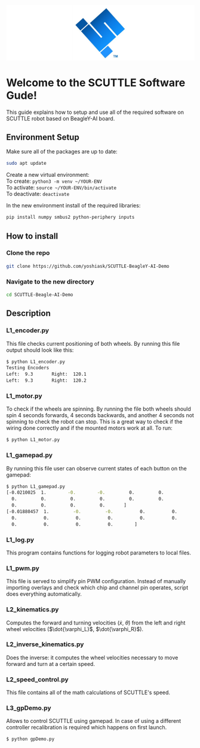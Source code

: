 ![Logo](image/SCUTTLE_Banner.jpg ':class=image-25')

# Welcome to the SCUTTLE Software Gude!

This guide explains how to setup and use all of the required software on SCUTTLE robot based on BeagleY-AI board.

## Environment Setup
Make sure all of the packages are up to date:
```bash
sudo apt update
```
Create a new virtual environment: \
To create: ```python3 -m venv ~/YOUR-ENV``` \
To activate: ```source ~/YOUR-ENV/bin/activate``` \
To deactivate: ```deactivate```

In the new environment install of the required libraries:
```bash
pip install numpy smbus2 python-periphery inputs
```

## How to install
### Clone the repo
```bash
git clone https://github.com/yoshiask/SCUTTLE-BeagleY-AI-Demo
```
### Navigate to the new directory
```bash
cd SCUTTLE-Beagle-AI-Demo
```

## Description
### L1_encoder.py
This file checks current positioning of both wheels. By running this file output should look like this:
```bash
$ python L1_encoder.py
Testing Encoders
Left:  9.3       Right:  120.1
Left:  9.3       Right:  120.2
```

### L1_motor.py

To check if the wheels are spinning. By running the file both wheels should spin 4 seconds forwards, 4 seconds backwards, and another 4 seconds not spinning to check the robot can stop. This is a great way to check if the wiring done correctly and if the mounted motors work at all. To run:
```bash
$ python L1_motor.py
```

### L1_gamepad.py
By running this file user can observe current states of each button on the gamepad:
```bash
$ python L1_gamepad.py
[-0.0210025  1.        -0.        -0.         0.         0.
  0.         0.         0.         0.         0.         0.
  0.         0.         0.         0.       ]
[-0.01880457  1.         -0.         -0.          0.          0.
  0.          0.          0.          0.          0.          0.
  0.          0.          0.          0.        ]
```

### L1_log.py
This program contains functions for logging robot parameters to local files.

### L1_pwm.py
This file is served to simplify pin PWM configuration. Instead of manually importing overlays and check which chip and channel pin operates, script does everything automatically.

### L2_kinematics.py
Computes the forward and turning velocities ($\dot{x}$, $\dot{\theta}$) from the left and right wheel velocities ($\dot{\varphi_L}$, $\dot{\varphi_R}$).

### L2_inverse_kinematics.py
Does the inverse: it computes the wheel velocities necessary to move forward and turn at a certain speed.

### L2_speed_control.py
This file contains all of the math calculations of SCUTTLE's speed.

### L3_gpDemo.py
Allows to control SCUTTLE using gamepad. In case of using a different controller recalibration is required which happens on first launch.
```bash
$ python gpDemo.py
```
<!--UNDER CONSTRUCTION-->